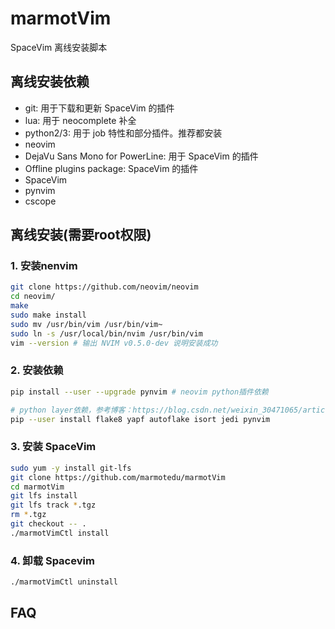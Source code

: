 # marmotVim
SpaceVim 离线安装脚本

## 离线安装依赖
+ git: 用于下载和更新 SpaceVim 的插件
+ lua: 用于 neocomplete 补全
+ python2/3: 用于 job 特性和部分插件。推荐都安装
+ neovim
+ DejaVu Sans Mono for PowerLine: 用于 SpaceVim 的插件
+ Offline plugins package: SpaceVim 的插件
+ SpaceVim
+ pynvim 
+ cscope

## 离线安装(需要root权限)

### 1. 安装nenvim

```bash
git clone https://github.com/neovim/neovim
cd neovim/
make
sudo make install
sudo mv /usr/bin/vim /usr/bin/vim~
sudo ln -s /usr/local/bin/nvim /usr/bin/vim
vim --version # 输出 NVIM v0.5.0-dev 说明安装成功
```

### 2. 安装依赖

```bash
pip install --user --upgrade pynvim # neovim python插件依赖

# python layer依赖，参考博客：https://blog.csdn.net/weixin_30471065/article/details/98710992?utm_medium=distribute.pc_aggpage_search_result.none-task-blog-2~all~first_rank_v2~rank_v25-8-98710992.nonecase
pip --user install flake8 yapf autoflake isort jedi pynvim
```

### 3. 安装 SpaceVim

```bash
sudo yum -y install git-lfs
git clone https://github.com/marmotedu/marmotVim
cd marmotVim
git lfs install
git lfs track *.tgz
rm *.tgz
git checkout -- .
./marmotVimCtl install
```

### 4. 卸载 Spacevim

```bash
./marmotVimCtl uninstall
```

## FAQ
